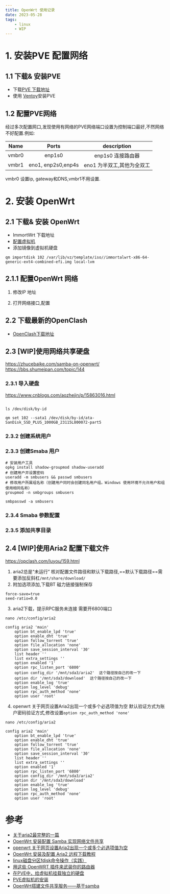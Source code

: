 ```yaml
---
title: OpenWrt 使用记录
date: 2023-05-28
tags:
    - linux
    - WIP
---
```


# 1. 安装PVE 配置网络

## 1.1 下载& 安装PVE

- 下载[PVE 下载地址](https://pve.proxmox.com/wiki/Downloads#Proxmox_Virtual_Environment_7.4_.28ISO_Image.29)
-  使用 [Ventoy](https://www.ventoy.net/en/index.html)安装PVE

## 1.2 配置PVE网络

经过多次配置网口,发现使用有网络的PVE网络端口设置为控制端口最好,不然网络不好配置.例如:

| Name | Ports | description |
|:-------:|:------:|:----------:|
| vmbr0 | enp1s0| enp1s0 连接路由器|
| vmbr1 | eno1, enp2s0,enp4s| eno1 为半双工,其他为全双工|

vmbr0 设置ip, gateway和DNS,vmbr1不用设置.

# 2. 安装 OpenWrt

## 2.1 下载& 安装 OpenWrt

- ImmortWrt 下载地址
- [配置虚拟机]()
- 添加镜像到虚拟机硬盘
```Shell
qm importdisk 102 /var/lib/vz/template/iso//immortalwrt-x86-64-generic-ext4-combined-efi.img local-lvm
```

## 2.1.1 配置OpenWrt 网络

1. 修改IP 地址



3. 打开网络接口,配置

## 2.2 下载最新的OpenClash

- [OpenClash下载地址](https://github.com/vernesong/OpenClash/)

## 2.3 [WIP]使用网络共享硬盘

https://zhucebaike.com/samba-on-openwrt/
https://bbs.shumeipan.com/topic/144
### 2.3.1 导入硬盘

https://www.cnblogs.com/aozhejin/p/15863016.html

```Shell

ls /dev/disk/by-id

qm set 102 --sata1 /dev/disk/by-id/ata-SanDisk_SSD_PLUS_1000GB_23115L800072-part5
```

### 2.3.2 创建系统用户

### 2.3.3 创建Smaba 用户

```Shell
# 安装用户工具
opkg install shadow-groupmod shadow-useradd
# 创建用户并设置密码
useradd -m smbusers && passwd smbusers
# 修改用户所属组名称（创建用户同时会创建同名用户组。Windows 使用环境不允许用户和组使用相同名称）
groupmod -n smbgroups smbusers

smbpasswd -a smbusers

```

### 2.3.4 Smaba 参数配置

### 2.3.5 添加共享目录


## 2.4 [WIP]使用Aria2 配置下载文件

https://opclash.com/luyou/159.html

1. aria2总是“未运行”
核对配置文件路径和默认下载路径,==默认下载路径==需要添加反斜杠`/mnt/share/download/`
2. 附加选项添加,下载BT 磁力链接强制保存
```
force-save=true
seed-ratio=0.0
```
3. aria2下载，提示RPC服务未连接
需要开6800端口
```
nano /etc/config/aria2

config aria2 'main'
	option bt_enable_lpd 'true'
	option enable_dht 'true'
	option follow_torrent 'true'
	option file_allocation 'none'
	option save_session_interval '30'
	list header ''
	list extra_settings ''
	option enabled '1'
	option rpc_listen_port '6800'
	option config_dir '/mnt/sda3/aria2'  这个路径按自己的改一下
	option dir '/mnt/sda3/download'  这个路径按自己的改一下
	option enable_log 'true'
	option log_level 'debug'
	option rpc_auth_method 'none'
	option user 'root'
```
4. openwrt 关于网页设置Aria2出现一个或多个必选项值为空
默认验证方式为账户密码验证方式,修改设置`option rpc_auth_method 'none'`
```Shell
nano /etc/config/aria2

config aria2 'main'
	option bt_enable_lpd 'true'
	option enable_dht 'true'
	option follow_torrent 'true'
	option file_allocation 'none'
	option save_session_interval '30'
	list header ''
	list extra_settings ''
	option enabled '1'
	option rpc_listen_port '6800'
	option config_dir '/mnt/sda3/aria2'
	option dir '/mnt/sda3/download'
	option enable_log 'true'
	option log_level 'debug'
	option rpc_auth_method 'none'
	option user 'root'
```

# 参考

- [关于aria2最完整的一篇](http://ivo-wang.github.io/2019/04/18/%E5%85%B3%E4%BA%8Earia2%E6%9C%80%E5%AE%8C%E6%95%B4%E7%9A%84%E4%B8%80%E7%AF%87/)
- [OpenWrt 安装配置 Samba 实现网络文件共享](https://zhucebaike.com/samba-on-openwrt/)
- [openwrt 关于网页设置Aria2出现一个或多个必选项值为空](https://blog.csdn.net/popuui123/article/details/111399587)
- [OpenWrt 安装及配置 Aria2 远程下载教程](https://opclash.com/luyou/159.html)
- [linux磁盘分区fdisk命令操作（实践）](https://www.cnblogs.com/aozhejin/p/15863016.html)
- [用这些 OpenWRT 插件来武装你的路由器](https://zhuanlan.zhihu.com/p/103121214)
- [在PVE中，给虚拟机挂载独立的硬盘](https://bbs.shumeipan.com/topic/144)
- [PVE虚拟机的安装](https://www.benzhu.xyz/pve/)
- [OpenWrt搭建文件共享服务——基于samba](https://blog.csdn.net/a791693310/article/details/84584680)